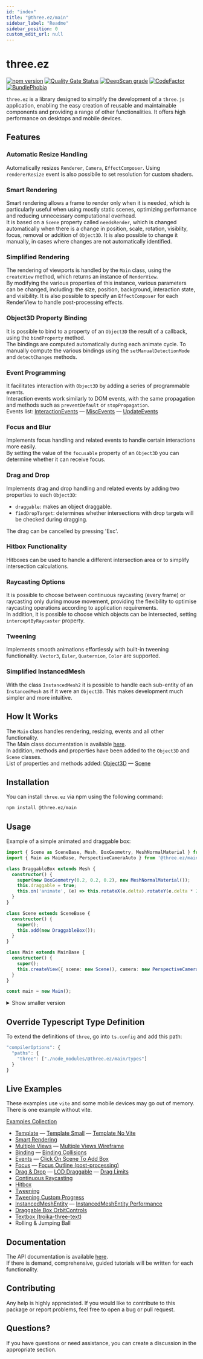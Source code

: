 ```yaml
---
id: "index"
title: "@three.ez/main"
sidebar_label: "Readme"
sidebar_position: 0
custom_edit_url: null
---
```


# three.ez

[![npm version](https://badge.fury.io/js/@three.ez%2Fmain.svg)](https://badge.fury.io/js/@three.ez%2Fmain)
[![Quality Gate Status](https://sonarcloud.io/api/project_badges/measure?project=agargaro_three.ez&metric=alert_status)](https://sonarcloud.io/summary/new_code?id=agargaro_three.ez)
[![DeepScan grade](https://deepscan.io/api/teams/21196/projects/25445/branches/796375/badge/grade.svg)](https://deepscan.io/dashboard#view=project&tid=21196&pid=25445&bid=796375)
[![CodeFactor](https://www.codefactor.io/repository/github/agargaro/three.ez/badge)](https://www.codefactor.io/repository/github/agargaro/three.ez)
[![BundlePhobia](https://badgen.net/bundlephobia/min/@three.ez/main)](https://bundlephobia.com/package/@three.ez/main)

`three.ez` is a library designed to simplify the development of a `three.js` application, enabling the easy creation of reusable and maintainable components and providing a range of other functionalities.
It offers high performance on desktops and mobile devices.

## Features

### Automatic Resize Handling

Automatically resizes `Renderer`, `Camera`, `EffectComposer`. Using `rendererResize` event is also possibile to set resolution for custom shaders.

### Smart Rendering

Smart rendering allows a frame to render only when it is needed, which is particularly useful when using mostly static scenes, optimizing performance and reducing unnecessary computational overhead. <br />
It is based on a `Scene` property called `needsRender`, which is changed automatically when there is a change in position, scale, rotation, visiblity, focus, removal or addition of `Object3D`.
It is also possible to change it manually, in cases where changes are not automatically identified.

### Simplified Rendering

The rendering of viewports is handled by the `Main` class, using the `createView` method, which returns an instance of `RenderView`. <br />
By modifying the various properties of this instance, various parameters can be changed, including: the size, position, background, interaction state, and visibility. 
It is also possible to specify an `EffectComposer` for each RenderView to handle post-processing effects.

### Object3D Property Binding

It is possible to bind to a property of an `Object3D` the result of a callback, using the `bindProperty` method. <br />
The bindings are computed automatically during each animate cycle.
To manually compute the various bindings using the `setManualDetectionMode` and `detectChanges` methods.

### Event Programming

It facilitates interaction with `Object3D` by adding a series of programmable events. <br />
Interaction events work similarly to DOM events, with the same propagation and methods such as `preventDefault` or `stopPropagation`. <br />
Events list: 
[InteractionEvents](https://agargaro.github.io/three-ez/docs/api/interfaces/Events.InteractionEvents)
— [MiscEvents](https://agargaro.github.io/three-ez/docs/api/interfaces/Events.MiscEvents)
— [UpdateEvents](https://agargaro.github.io/three-ez/docs/api/interfaces/Events.UpdateEvents)

### Focus and Blur

Implements focus handling and related events to handle certain interactions more easily. <br />
By setting the value of the `focusable` property of an `Object3D` you can determine whether it can receive focus.

### Drag and Drop

Implements drag and drop handling and related events by adding two properties to each `Object3D`:
- `draggable`: makes an object draggable.
- `findDropTarget`: determines whether intersections with drop targets will be checked during dragging.

The drag can be cancelled by pressing 'Esc'.

### Hitbox Functionality

Hitboxes can be used to handle a different intersection area or to simplify intersection calculations. 

### Raycasting Options

It is possible to choose between continuous raycasting (every frame) or raycasting only during mouse movement, providing the flexibility to optimise raycasting operations according to application requirements. <br />
In addition, it is possible to choose which objects can be intersected, setting `interceptByRaycaster` property.

### Tweening

Implements smooth animations effortlessly with built-in tweening functionality. `Vector3`, `Euler`, `Quaternion`, `Color` are supported.

### Simplified InstancedMesh

With the class `InstancedMesh2` it is possible to handle each sub-entity of an `InstancedMesh` as if it were an `Object3D`. This makes development much simpler and more intuitive.

## How It Works

The `Main` class handles rendering, resizing, events and all other functionality. <br />
The Main class documentation is available [here](https://agargaro.github.io/three-ez/docs/api/classes/Core.Main). <br />
In addition, methods and properties have been added to the `Object3D` and `Scene` classes. <br />
List of properties and methods added: 
[Object3D](https://agargaro.github.io/three-ez/docs/api/interfaces/Patch.Object3DExtPrototype)
— [Scene](https://agargaro.github.io/three-ez/docs/api/interfaces/Patch.SceneExtPrototype)

## Installation

You can install `three.ez` via npm using the following command:

```bash
npm install @three.ez/main
```

## Usage

Example of a simple animated and draggable box:

```typescript
import { Scene as SceneBase, Mesh, BoxGeometry, MeshNormalMaterial } from 'three';
import { Main as MainBase, PerspectiveCameraAuto } from '@three.ez/main';

class DraggableBox extends Mesh {
  constructor() {
    super(new BoxGeometry(0.2, 0.2, 0.2), new MeshNormalMaterial());
    this.draggable = true;
    this.on('animate', (e) => this.rotateX(e.delta).rotateY(e.delta * 2));
  }
}

class Scene extends SceneBase {
  constructor() {
    super();
    this.add(new DraggableBox());
  }
}

class Main extends MainBase {
  constructor() {
    super();
    this.createView({ scene: new Scene(), camera: new PerspectiveCameraAuto(70).translateZ(1) });
  }
}

const main = new Main();
```

<details>
  <summary>Show smaller version</summary>

  ```typescript
  import { Scene, Mesh, BoxGeometry, MeshNormalMaterial } from 'three';
  import { Main, PerspectiveCameraAuto } from '@three.ez/main';

  const box = new Mesh(new BoxGeometry(0.2, 0.2, 0.2), new MeshNormalMaterial());
  box.draggable = true;
  box.on('animate', (e) => box.rotateX(e.delta).rotateY(e.delta * 2));
  const scene = new Scene().add(box);
  const main = new Main();
  main.createView({ scene, camera: new PerspectiveCameraAuto(70).translateZ(1) });
  ```
</details>

## Override Typescript Type Definition

To extend the definitions of `three`, go into `ts.config` and add this path:

```javascript
"compilerOptions": {
  "paths": {
    "three": ["./node_modules/@three.ez/main/types"]
  }
}
```

## Live Examples

These examples use `vite` and some mobile devices may go out of memory. 
There is one example without vite.

[Examples Collection](https://stackblitz.com/@agargaro/collections/three-ez)

- [Template](https://stackblitz.com/edit/three-ez-template?file=src%2Fmain.ts)
— [Template Small](https://stackblitz.com/edit/three-ez-template-small?file=src%2Fmain.ts)
— [Template No Vite](https://stackblitz.com/edit/three-ez-template-no-vite?file=index.ts)
- [Smart Rendering](https://stackblitz.com/edit/three-ez-smart-rendering?file=src%2Fmain.ts)
- [Multiple Views](https://stackblitz.com/edit/three-ez-multiple-views?file=src%2Fmain.ts)
— [Multiple Views Wireframe](https://stackblitz.com/edit/three-ez-multiple-views-wireframe?file=src%2Fmain.ts)
- [Binding](https://stackblitz.com/edit/three-ez-binding?file=src%2Fmain.ts)
— [Binding Collisions](https://stackblitz.com/edit/three-ez-binding-collisions?file=src%2Fmain.ts)
- [Events](https://stackblitz.com/edit/three-ez-events?file=src%2Fmain.ts)
— [Click On Scene To Add Box](https://stackblitz.com/edit/three-ez-click-on-scene-to-add-box?file=src%2Fmain.ts)
- [Focus](https://stackblitz.com/edit/three-ez-focus?file=src%2Fmain.ts)
— [Focus Outline (post-processing)](https://stackblitz.com/edit/three-ez-focus-outline?file=src%2Fmain.ts)
- [Drag & Drop](https://stackblitz.com/edit/three-ez-drag-drop?file=src%2Fmain.ts)
— [LOD Draggable](https://stackblitz.com/edit/three-ez-lod-draggable?file=src%2Fmain.ts)
— [Drag Limits](https://stackblitz.com/edit/three-ez-drag-limits?file=src%2Fmain.ts)
- [Continuous Raycasting](https://stackblitz.com/edit/three-ez-continuous-raycasting?file=src%2Fmain.ts)
- [Hitbox](https://stackblitz.com/edit/three-ez-hitbox?file=src%2Fmain.ts)
- [Tweening](https://stackblitz.com/edit/three-ez-tweening?file=src%2Fmain.ts)
- [Tweening Custom Progress](https://stackblitz.com/edit/three-ez-tweening-custom-progress?file=src%2Fmain.ts)
- [InstancedMeshEntity](https://stackblitz.com/edit/three-ez-instancedmeshentity?file=src%2Fmain.ts)
— [InstancedMeshEntity Performance](https://stackblitz.com/edit/three-ez-instancedmeshentity-performance?file=src%2Fmain.ts)
- [Draggable Box OrbitControls](https://stackblitz.com/edit/three-ez-draggable-box-orbitcontrols?file=src%2Fmain.ts)
- [Textbox (troika-three-text)](https://stackblitz.com/edit/three-ez-textbox?file=src%2Fmain.ts)
- Rolling & Jumping Ball

## Documentation

The API documentation is available [here](https://agargaro.github.io/three-ez/docs/api). <br />
If there is demand, comprehensive, guided tutorials will be written for each functionality.

## Contributing

Any help is highly appreciated. If you would like to contribute to this package or report problems, feel free to open a bug or pull request.

## Questions?

If you have questions or need assistance, you can create a discussion in the appropriate section.
